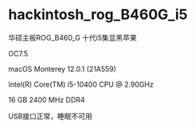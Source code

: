 # hackintosh_rog_B460G_i5
华硕主板ROG_B460_G 十代i5集显黑苹果

OC7.5

macOS Monterey  12.0.1 (21A559)

Intel(R) Core(TM) i5-10400 CPU @ 2.90GHz

16 GB 2400 MHz DDR4



USB接口正常，睡眠不可用
